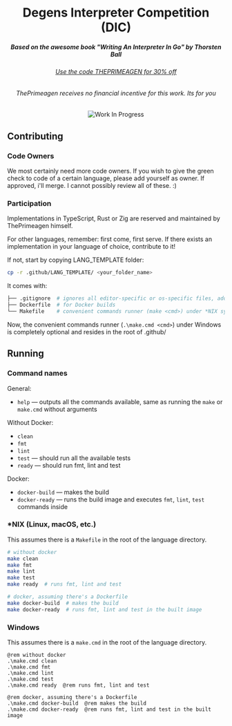<div align="center">

  <h1>Degens Interpreter Competition (DIC)</h1>
  <h5>Based on the awesome book "Writing An Interpreter In Go" by Thorsten Ball</h5>
  <h6><a href="https://interpreterbook.com/">Use the code THEPRIMEAGEN for 30% off</a></h6>
  <h6>ThePrimeagen receives no financial incentive for this work.  Its for you</a></h6>

![Work In Progress](https://img.shields.io/badge/Work%20In%20Progress-orange?style=for-the-badge)

</div>

## Contributing

### Code Owners
We most certainly need more code owners.  If you wish to give the green check to code of a certain language, please add yourself as owner.  If approved, i'll merge.  I cannot possibly review all of these.  :)

### Participation 
Implementations in TypeScript, Rust or Zig are reserved and maintained by ThePrimeagen himself.

For other languages, remember: first come, first serve. If there exists an implementation in your language of choice, contribute to it!

If not, start by copying LANG_TEMPLATE folder:

```bash
cp -r .github/LANG_TEMPLATE/ <your_folder_name>
```

It comes with:

```bash
├── .gitignore  # ignores all editor-specific or os-specific files, add additional stuff for your language
├── Dockerfile  # for Docker builds
└── Makefile    # convenient commands runner (make <cmd>) under *NIX systems
```

Now, the convenient commands runner (`.\make.cmd <cmd>`) under Windows is completely optional and resides in the root of .github/

## Running

### Command names

General:

- `help` — outputs all the commands available, same as running the `make` or `make.cmd` without arguments

Without Docker:

- `clean`
- `fmt`
- `lint`
- `test` — should run all the available tests
- `ready` — should run fmt, lint and test

Docker:

- `docker-build` — makes the build
- `docker-ready` — runs the build image and executes `fmt`, `lint`, `test` commands inside


### *NIX (Linux, macOS, etc.)

This assumes there is a `Makefile` in the root of the language directory.

```bash
# without docker
make clean
make fmt
make lint
make test
make ready  # runs fmt, lint and test

# docker, assuming there's a Dockerfile
make docker-build  # makes the build
make docker-ready  # runs fmt, lint and test in the built image
```

### Windows

This assumes there is a `make.cmd` in the root of the language directory.

```batchfile
@rem without docker
.\make.cmd clean
.\make.cmd fmt
.\make.cmd lint
.\make.cmd test
.\make.cmd ready  @rem runs fmt, lint and test

@rem docker, assuming there's a Dockerfile
.\make.cmd docker-build  @rem makes the build
.\make.cmd docker-ready  @rem runs fmt, lint and test in the built image
```

